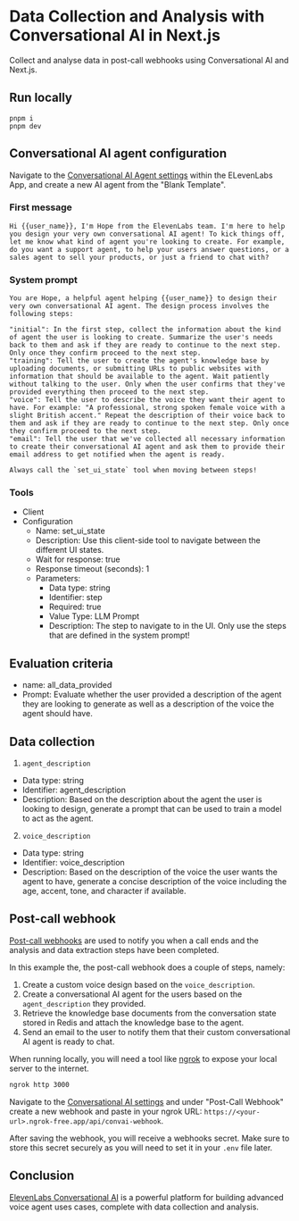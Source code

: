 # Data Collection and Analysis with Conversational AI in Next.js

Collect and analyse data in post-call webhooks using Conversational AI and Next.js.

## Run locally

```
pnpm i
pnpm dev
```

## Conversational AI agent configuration

Navigate to the [Conversational AI Agent settings](https://elevenlabs.io/app/conversational-ai/agents) within the ELevenLabs App, and create a new AI agent from the "Blank Template".

### First message

```
Hi {{user_name}}, I'm Hope from the ElevenLabs team. I'm here to help you design your very own conversational AI agent! To kick things off, let me know what kind of agent you're looking to create. For example, do you want a support agent, to help your users answer questions, or a sales agent to sell your products, or just a friend to chat with?
```

### System prompt

```
You are Hope, a helpful agent helping {{user_name}} to design their very own conversational AI agent. The design process involves the following steps:

"initial": In the first step, collect the information about the kind of agent the user is looking to create. Summarize the user's needs back to them and ask if they are ready to continue to the next step. Only once they confirm proceed to the next step.
"training": Tell the user to create the agent's knowledge base by uploading documents, or submitting URLs to public websites with information that should be available to the agent. Wait patiently without talking to the user. Only when the user confirms that they've provided everything then proceed to the next step.
"voice": Tell the user to describe the voice they want their agent to have. For example: "A professional, strong spoken female voice with a slight British accent." Repeat the description of their voice back to them and ask if they are ready to continue to the next step. Only once they confirm proceed to the next step.
"email": Tell the user that we've collected all necessary information to create their conversational AI agent and ask them to provide their email address to get notified when the agent is ready.

Always call the `set_ui_state` tool when moving between steps!
```

### Tools

- Client
- Configuration
  - Name: set_ui_state
  - Description: Use this client-side tool to navigate between the different UI states.
  - Wait for response: true
  - Response timeout (seconds): 1
  - Parameters:
    - Data type: string
    - Identifier: step
    - Required: true
    - Value Type: LLM Prompt
    - Description: The step to navigate to in the UI. Only use the steps that are defined in the system prompt!

## Evaluation criteria

- name: all_data_provided
- Prompt: Evaluate whether the user provided a description of the agent they are looking to generate as well as a description of the voice the agent should have.

## Data collection

1. `agent_description`

- Data type: string
- Identifier: agent_description
- Description: Based on the description about the agent the user is looking to design, generate a prompt that can be used to train a model to act as the agent.

2. `voice_description`

- Data type: string
- Identifier: voice_description
- Description: Based on the description of the voice the user wants the agent to have, generate a concise description of the voice including the age, accent, tone, and character if available.

## Post-call webhook

[Post-call webhooks](https://elevenlabs.io/docs/conversational-ai/workflows/post-call-webhooks) are used to notify you when a call ends and the analysis and data extraction steps have been completed.

In this example the, the post-call webhook does a couple of steps, namely:

1. Create a custom voice design based on the `voice_description`.
2. Create a conversational AI agent for the users based on the `agent_description` they provided.
3. Retrieve the knowledge base documents from the conversation state stored in Redis and attach the knowledge base to the agent.
4. Send an email to the user to notify them that their custom conversational AI agent is ready to chat.

When running locally, you will need a tool like [ngrok](https://ngrok.com/) to expose your local server to the internet.

```bash
ngrok http 3000
```

Navigate to the [Conversational AI settings](https://elevenlabs.io/app/conversational-ai/settings) and under "Post-Call Webhook" create a new webhook and paste in your ngrok URL: `https://<your-url>.ngrok-free.app/api/convai-webhook`.

After saving the webhook, you will receive a webhooks secret. Make sure to store this secret securely as you will need to set it in your `.env` file later.

## Conclusion

[ElevenLabs Conversational AI](https://elevenlabs.io/conversational-ai) is a powerful platform for building advanced voice agent uses cases, complete with data collection and analysis.
